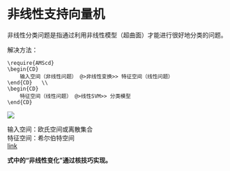 # 非线性支持向量机

非线性分类问题是指通过利用非线性模型（超曲面）才能进行很好地分类的问题。  

解决方法：  
```
\require{AMScd}
\begin{CD}
    输入空间（非线性问题） @>非线性变换>> 特征空间（线性问题）
\end{CD}   \\
\begin{CD}
    特征空间（线性问题） @>线性SVM>> 分类模型
\end{CD}
```

![](http://windmissing.github.io/images_for_gitbook/LiHang-TongJiXueXiFangFa/2.png)

输入空间：欧氏空间或离散集合  
特征空间：希尔伯特空间  
[link](https://windmising.gitbook.io/mathematics-basic-for-ml/gao-deng-shu-xue/space)

**式中的“非线性变化”通过核技巧实现。**